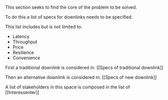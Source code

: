 This section seeks to find the core of the problem to be solved. 

To do this a list of specs for downlinks needs to be specified. 

This list includes but is not limited to: 
- Latency
- Throughput
- Price 
- Resilience 
- Convenience

First a traditional downlink is considered in: [[Specs of traditional downlink]]

Then an alternative downlink is considered in: [[Specs of new downlink]]

A list of stakeholders in this space is composed in the list of [[Interessenter]]